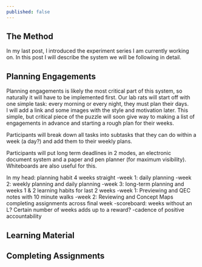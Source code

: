 ```yaml
---
published: false
---
```

## The Method

In my last post, I introduced the experiment series I am currently working on.  In this post I will describe the system we will be following in detail.

##  Planning Engagements

Planning engagements is likely the most critical part of this system, so naturally it will have to be implemented first.
Our lab rats will start off with one simple task: every morning or every night, they must plan their days.  
I will add a link and some images with the style and motivation later.
This simple, but critical piece of the puzzle will soon give way to making a list of engagements in advance and starting a rough plan for their weeks.

Participants will break down all tasks into subtasks that they can do within a week (a day?) and add them to their weekly plans.   


Participants will put long term deadlines in 2 modes, an electronic document system and a paper and pen planner (for maximum visibility).  Whiteboards are also useful for this.

In my head: planning habit 4 weeks straight
				-week 1: daily planning
                -week 2: weekly planning and daily planning
                -week 3: long-term planning and weeks 1 & 2
			learning habits for last 2 weeks
            	-week 1: Previewing and QEC notes with 10 minute walks
                -week 2: Reviewing and Concept Maps
            completing assignments across final week
            	-scoreboard: weeks without an L?  Certain number of weeks adds up to a reward?
                -cadence of positive accountability

## Learning Material



## Completing Assignments
